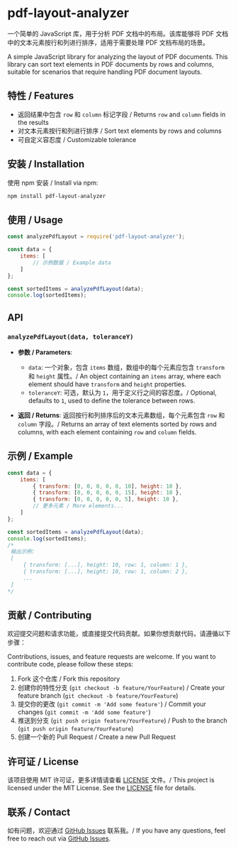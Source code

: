 

# pdf-layout-analyzer

一个简单的 JavaScript 库，用于分析 PDF 文档中的布局。该库能够将 PDF 文档中的文本元素按行和列进行排序，适用于需要处理 PDF 文档布局的场景。

A simple JavaScript library for analyzing the layout of PDF documents. This library can sort text elements in PDF documents by rows and columns, suitable for scenarios that require handling PDF document layouts.

## 特性 / Features

- 返回结果中包含 `row` 和 `column` 标记字段 / Returns `row` and `column` fields in the results
- 对文本元素按行和列进行排序 / Sort text elements by rows and columns
- 可自定义容忍度 / Customizable tolerance

## 安装 / Installation

使用 npm 安装 / Install via npm:

```bash
npm install pdf-layout-analyzer
```

## 使用 / Usage

```javascript
const analyzePdfLayout = require('pdf-layout-analyzer');

const data = {
    items: [
        // 示例数据 / Example data
    ]
};

const sortedItems = analyzePdfLayout(data);
console.log(sortedItems);
```

## API

### `analyzePdfLayout(data, toleranceY)`

- **参数 / Parameters**:
  - `data`: 一个对象，包含 `items` 数组，数组中的每个元素应包含 `transform` 和 `height` 属性。/ An object containing an `items` array, where each element should have `transform` and `height` properties.
  - `toleranceY`: 可选，默认为 `1`，用于定义行之间的容忍度。/ Optional, defaults to `1`, used to define the tolerance between rows.

- **返回 / Returns**: 返回按行和列排序后的文本元素数组，每个元素包含 `row` 和 `column` 字段。/ Returns an array of text elements sorted by rows and columns, with each element containing `row` and `column` fields.

## 示例 / Example

```javascript
const data = {
    items: [
        { transform: [0, 0, 0, 0, 0, 10], height: 10 },
        { transform: [0, 0, 0, 0, 0, 15], height: 10 },
        { transform: [0, 0, 0, 0, 0, 5], height: 10 },
        // 更多元素 / More elements...
    ]
};

const sortedItems = analyzePdfLayout(data);
console.log(sortedItems);
/*
 输出示例:
 [
     { transform: [...], height: 10, row: 1, column: 1 },
     { transform: [...], height: 10, row: 1, column: 2 },
     ...
 ]
*/
```

## 贡献 / Contributing

欢迎提交问题和请求功能，或直接提交代码贡献。如果你想贡献代码，请遵循以下步骤：

Contributions, issues, and feature requests are welcome. If you want to contribute code, please follow these steps:

1. Fork 这个仓库 / Fork this repository
2. 创建你的特性分支 (`git checkout -b feature/YourFeature`) / Create your feature branch (`git checkout -b feature/YourFeature`)
3. 提交你的更改 (`git commit -m 'Add some feature'`) / Commit your changes (`git commit -m 'Add some feature'`)
4. 推送到分支 (`git push origin feature/YourFeature`) / Push to the branch (`git push origin feature/YourFeature`)
5. 创建一个新的 Pull Request / Create a new Pull Request

## 许可证 / License

该项目使用 MIT 许可证，更多详情请查看 [LICENSE](LICENSE) 文件。/ This project is licensed under the MIT License. See the [LICENSE](LICENSE) file for details.

## 联系 / Contact

如有问题，欢迎通过 [GitHub Issues](https://github.com/louyongjiu/pdf-layout-analyzer/issues) 联系我。/ If you have any questions, feel free to reach out via [GitHub Issues](https://github.com/louyongjiu/pdf-layout-analyzer/issues).
